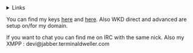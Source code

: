 <!-- <details> -->
<!--   <summary>Coding stats for this week</summary> -->
<!--   <p align="center"> -->
<!--     <!-1- <img src="https://wakatime.com/share/@939a2c82-4342-452e-909a-61f1ee5e0b32/701c4356-5bca-42db-b683-926c1f1f5537.svg"/> -1-> -->
<!--     <!-1- <img src="https://wakatime.com/share/@939a2c82-4342-452e-909a-61f1ee5e0b32/848d2f7b-db94-4f3e-8ee0-ab1bd92df765.svg" height=500> -1-> -->
<!--     <figure><embed src="https://wakatime.com/share/@939a2c82-4342-452e-909a-61f1ee5e0b32/f9b17c87-e994-412c-842a-9543cf03999c.svg"></embed></figure> -->
<!--   </p> -->
<!-- </details> -->
<details>
  <summary>Links</summary>
  <p align="left">
    <ul>
      <li><a href="https://blog.terminaldweller.com">My blog thingy</a></li>
      <li><p href="https://blog.terminaldweller.com">Mastodon <a href="https://fosstodon.org/@terminaldweller">@terminaldweller@terminaldweller.com</a></p></li>
      <li><a href="https://git.terminaldweller.com">A mirror for some of my repos.</a></li>
    </ul>
  </p>
</details>
<p>You can find my keys <a href="https://github.com/terminaldweller.gpg">here</a> and <a href="https://github.com/terminaldweller.keys">here</a>. Also WKD direct and advanced are setup on/for my domain.</p>
<p>If you want to chat you can find me on IRC with the same nick. Also my XMPP : devi@jabber.terminaldweller.com</p>
<!-- <a href="https://github.com/terminaldweller/dockerimages"> -->
<!--   <img src="https://github-readme-stats.vercel.app/api/pin/?username=terminaldweller&repo=dockerimages&theme=default#gh-light-mode-only" /> -->
<!--   <img src="https://github-readme-stats.vercel.app/api/pin/?username=terminaldweller&repo=dockerimages&theme=dark#gh-dark-mode-only" /> -->
<!-- </a> -->
<!-- <a href="https://github.com/terminaldweller/scripts"> -->
<!--   <img src="https://github-readme-stats.vercel.app/api/pin/?username=terminaldweller&repo=scripts&theme=default" /> -->
<!-- </a> -->
<!-- <a href="https://github.com/terminaldweller/vagrantboxes"> -->
<!--   <img src="https://github-readme-stats.vercel.app/api/pin/?username=terminaldweller&repo=vagrantboxes&theme=default" /> -->
<!-- </a> -->
<!-- ![[Dockerimages](https://github-readme-stats.vercel.app/api/pin/?username=terminaldweller&repo=dockerimages&theme=default#gh-light-mode-only)](https://github-readme-stats.vercel.app/api/pin/?username=terminaldweller&repo=dockerimages&theme=dark#gh-dark-mode-only) -->
